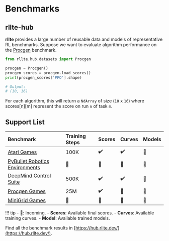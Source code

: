 # Benchmarks

## rllte-hub
**rllte** provides a large number of reusable data and models of representative RL benchmarks. 
Suppose we want to evaluate algorithm performance on the [Procgen](https://github.com/openai/procgen) benchmark.
``` py title="example.py"
from rllte.hub.datasets import Procgen

procgen = Procgen()
procgen_scores = procgen.load_scores()
print(procgen_scores['PPO'].shape)

# Output:
# (10, 16)
```
For each algorithm, this will return a `NdArray` of size (`10` x `16`) where scores[n][m] represent the score on run `n` of task `m`.

## Support List
|Benchmark|Training Steps|Scores|Curves|Models|
|:-|:-|:-|:-|:-|
|[Atari Games](https://www.jair.org/index.php/jair/article/download/10819/25823)|100K|✔️|✔️|🐌|
|[PyBullet Robotics Environments](https://docs.google.com/document/d/10sXEhzFRSnvFcl3XxNGhnD4N2SedqwdAvK3dsihxVUA)|🐌|🐌|🐌|🐌|
|[DeepMind Control Suite](https://arxiv.org/pdf/1801.00690)|500K|✔️|✔️|🐌|
|[Procgen Games](http://proceedings.mlr.press/v119/cobbe20a/cobbe20a.pdf)|25M|✔️|🐌|🐌|
|[MiniGrid Games](https://github.com/Farama-Foundation/Minigrid)|🐌|🐌|🐌|🐌|

!!! tip
    - **🐌**: Incoming.
    - **Scores**: Available final scores.
    - **Curves**: Available training curves.
    - **Model**: Available trained models.

Find all the benchmark results in [https://hub.rllte.dev/](https://hub.rllte.dev/).
